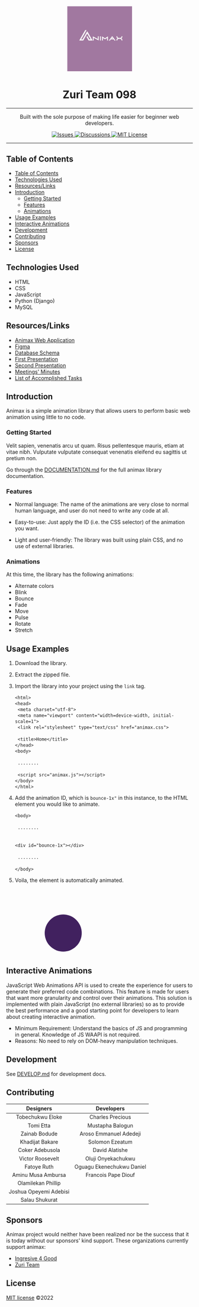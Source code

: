 <style>
  .anim-pulse {
    animation-name: pulse;
    animation-duration: 3s;
    animation-timing-function: linear;
    animation-iteration-count: infinite;
}

  @keyframes pulse {
    0% {
      opacity: 0.1;
    }

    10% {
      opacity: 1;
    }

    100% {
      opacity: 0.3;
    }
}
  .animation-row {
    display: flex;
    padding-top: 80px;
    padding-left:80px;
}
  .circle {
    width: 100px;
    height: 100px;
    background-color: rgb(65, 33, 95);
    border-radius: 5cm;
}
  #bounce-1x {
    animation: bounce 1s linear infinite;
}
  @keyframes bounce {
      0%, 100% { transform: translateY(0); }
      
      50% { transform: translateY(-50%);  } 
  }
</style>

<h1 align="center">
    <a id="identifier" class="anim-pulse" href="https://animax.com"><img src="https://raw.githubusercontent.com/emarc99/Huddle-Landing-Page/main/images/animax.js.jpeg" width="175px" alt="< animax.js >"></a>
</h1>

<h1 align="center">Zuri Team 098
</h1>

---

<p align="center">Built with the sole purpose of making life easier for beginner web developers.
</p>

<p align="center">
 <a href="#contributing">
   <img src="https://img.shields.io/github/issues/zuri-training/anima_lib_team98" alt="Issues">
 </a>
 <a href="https://github.com/zuri-training/anima_lib_team98/discussions">
  <img src="https://img.shields.io/github/contributors/zuri-training/anima_lib_team98" alt="Discussions">
 </a>
 <a href="https://github.com/cdnjs/animax/blob/master/LICENSE">
  <img src="https://img.shields.io/badge/License-MIT-brightgreen.svg?style=flat-square" alt="MIT License">
 </a>
</p>

---

## Table of Contents


- [Table of Contents](#table-of-contents)
- [Technologies Used](#technologies-used)
- [Resources/Links](#resourceslinks)
- [Introduction](#introduction)
  - [Getting Started](#getting-started)
  - [Features](#features)
  - [Animations](#animations)
- [Usage Examples](#usage-examples)
- [Interactive Animations](#interactive-animations)
- [Development](#development)
- [Contributing](#contributing)
- [Sponsors](#sponsors)
- [License](#license)

## Technologies Used
- HTML
- CSS
- JavaScript
- Python (Django)
- MySQL

## Resources/Links
 - [Animax Web Application](animax-js-css.com)
 - [Figma](https://www.figma.com/file/mnP49B5GDsVrVBPIp1Q6g0/Animax-Project-Design?node-id=604%3A980)
 - [Database Schema](https://figma.com)
 - [First Presentation](https://drive.google.com/file/d/1RhV8apcyZNm-udaeVtNrwc2EhNOslGLj/view?usp=sharing)
 - [Second Presentation](https://figma.com)
 - [Meetings' Minutes](docs.google.com)
 - [List of Accomplished Tasks](https://docs.google.com/spreadsheets/d/1hxQbE1XdJ99-JEQI5cQ6hj8YUqHRTQ0KgzNLgOPfWa8/edit#gid=1652708415)

## Introduction

Animax is a simple animation library that allows users to perform basic web animation using little to no code.

### Getting Started

Velit sapien, venenatis arcu ut quam. Risus pellentesque mauris, etiam at vitae nibh. Vulputate vulputate consequat venenatis eleifend eu sagittis ut pretium non.

Go through the [DOCUMENTATION.md](https://github.com/zuri-training/anima_lib_team98/blob/develop/DOCUMENTATION.md) for the full animax library documentation.

### Features

- Normal language: The name of the animations are very close to normal human language, and user do not need to write any code at all.

- Easy-to-use: Just apply the ID (i.e. the CSS selector) of the animation you want.

- Light and user-friendly: The library was built using plain CSS, and no use of external libraries.

### Animations

At this time, the library has the following animations:
- Alternate colors
- Blink
- Bounce
- Fade
- Move
- Pulse
- Rotate
- Stretch

## Usage Examples

1. Download the library.
2. Extract the zipped file.
3. Import the library into your project using the <code>link</code> tag. 
   
   ```
   <html>
   <head>
    <meta charset="utf-8">
    <meta name="viewport" content="width=device-width, initial-scale=1">
    <link rel="stylesheet" type="text/css" href="animax.css">
    
    <title>Home</title>
   </head>
   <body>
   
    ........

    <script src="animax.js"></script>
   </body>
   </html>
   ```

4. Add the animation ID, which is <code>bounce-1x"</code> in this instance, to the HTML element you would like to animate.
   ```
   <body>
   
    ........
 
   
   <div id="bounce-1x"></div>

    ........

   </body>
   ```

5. Voila, the element is automatically animated.
   <div class="animation-row"><div id="bounce-1x" class="circle"></div></div>
        
        

## Interactive Animations

JavaScript Web Animations API is used to create the experience for users to generate their preferred code combinations. This feature is made for users that want more granularity and control over their animations. This solution is implemented with plain JavaScript (no external libraries) so as to provide the best performance and a good starting point for developers to learn about creating interactive animation.
 - Minimum Requirement: Understand the basics of JS and programming in general. Knowledge of JS WAAPI is not required.
 - Reasons:  No need to rely on DOM-heavy manipulation techniques.

## Development

See [DEVELOP.md](https://github.com/zuri-training/anima_lib_team98/blob/develop/DEVELOPMENT.md) for development docs.

## Contributing


|      Designers     |     Developers    | 
|         :---:      |       :----:      |
|  Tobechukwu Eloke  | Charles Precious  |
|     Tomi Etta      | Mustapha Balogun  |
|  Zainab Bodude     |  Aroso Emmanuel Adedeji |
|   Khadijat Bakare  |    Solomon Ezeatum |
|   Coker Adebusola  |   David Alatishe   |
|   Victor Roosevelt |  Oluji Onyekachukwu |
|     Fatoye Ruth    | Oguagu Ekenechukwu Daniel  |
| Aminu Musa Ambursa | Francois Pape Diouf  |
| Olamilekan Phillip |  
| Joshua Opeyemi Adebisi |  
| Salau Shukurat |  

## Sponsors

Animax project would neither have been realized nor be the success that it is today without our sponsors' kind support. These organizations currently support animax:

* [Ingresive 4 Good](https://ingressive.org/)
* [Zuri Team](https://training.zuri.team)

## License

[MIT license](https://github.com/zuri-training/anima_lib_team98/blob/develop/LICENSE) ©2022
